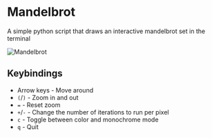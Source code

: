 # Mandelbrot
A simple python script that draws an interactive mandelbrot set in the terminal

![Mandelbrot](https://i.imgur.com/shZLyxK.png)

## Keybindings
- Arrow keys - Move around
- `(`/`)` - Zoom in and out
- `=` - Reset zoom
- `+`/`-` - Change the number of iterations to run per pixel
- `c` - Toggle between color and monochrome mode
- `q` - Quit
